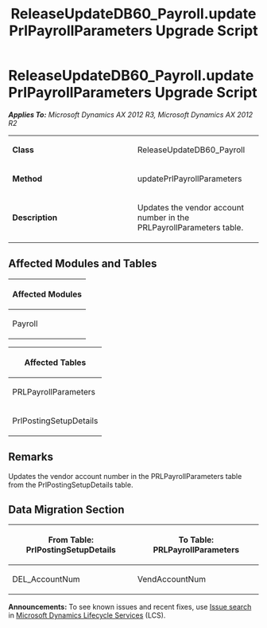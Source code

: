 ﻿---
title: ReleaseUpdateDB60_Payroll.updatePrlPayrollParameters Upgrade Script
TOCTitle: ReleaseUpdateDB60_Payroll.updatePrlPayrollParameters Upgrade Script
ms:assetid: 0477775a-54e8-f39a-bb04-06a41433a68c
ms:mtpsurl: https://msdn.microsoft.com/en-us/library/JJ684697(v=AX.60)
ms:contentKeyID: 49706385
ms.date: 05/18/2015
mtps_version: v=AX.60
---

# ReleaseUpdateDB60\_Payroll.updatePrlPayrollParameters Upgrade Script 


_**Applies To:** Microsoft Dynamics AX 2012 R3, Microsoft Dynamics AX 2012 R2_

<table>
<colgroup>
<col style="width: 50%" />
<col style="width: 50%" />
</colgroup>
<tbody>
<tr class="odd">
<td><p><strong>Class</strong></p></td>
<td><p>ReleaseUpdateDB60_Payroll</p></td>
</tr>
<tr class="even">
<td><p><strong>Method</strong></p></td>
<td><p>updatePrlPayrollParameters</p></td>
</tr>
<tr class="odd">
<td><p><strong>Description</strong></p></td>
<td><p>Updates the vendor account number in the PRLPayrollParameters table.</p></td>
</tr>
</tbody>
</table>


## Affected Modules and Tables

<table>
<colgroup>
<col style="width: 100%" />
</colgroup>
<thead>
<tr class="header">
<th><p>Affected Modules</p></th>
</tr>
</thead>
<tbody>
<tr class="odd">
<td><p>Payroll</p></td>
</tr>
</tbody>
</table>


<table>
<colgroup>
<col style="width: 100%" />
</colgroup>
<thead>
<tr class="header">
<th><p>Affected Tables</p></th>
</tr>
</thead>
<tbody>
<tr class="odd">
<td><p>PRLPayrollParameters</p></td>
</tr>
<tr class="even">
<td><p>PrlPostingSetupDetails</p></td>
</tr>
</tbody>
</table>


## Remarks

Updates the vendor account number in the PRLPayrollParameters table from the PrlPostingSetupDetails table.

## Data Migration Section

<table>
<colgroup>
<col style="width: 50%" />
<col style="width: 50%" />
</colgroup>
<thead>
<tr class="header">
<th><p>From Table: PrlPostingSetupDetails</p></th>
<th><p>To Table: PRLPayrollParameters</p></th>
</tr>
</thead>
<tbody>
<tr class="odd">
<td><p>DEL_AccountNum</p></td>
<td><p>VendAccountNum</p></td>
</tr>
</tbody>
</table>

  
**Announcements:** To see known issues and recent fixes, use [Issue search](http://go.microsoft.com/fwlink/?linkid=389258) in [Microsoft Dynamics Lifecycle Services](http://go.microsoft.com/fwlink/?linkid=306505) (LCS).

